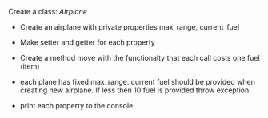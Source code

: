 Create a class: _Airplane_

* Create an airplane with private properties max_range, current_fuel
* Make setter and getter for each property
* Create a method move with the functionalty that each call costs one fuel (item)

* each plane has fixed max_range. current fuel should be provided when creating new airplane. If less then 10 fuel is provided throw exception

* print each property to the console
